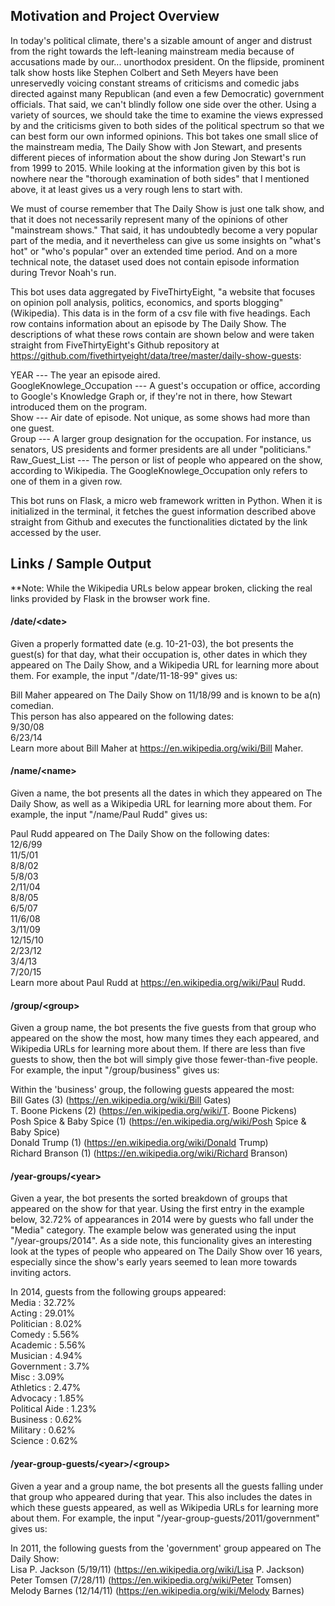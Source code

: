 ## Motivation and Project Overview
In today's political climate, there's a sizable amount of anger and distrust from the right towards the left-leaning mainstream media because of accusations made by our... unorthodox president. On the flipside, prominent talk show hosts like Stephen Colbert and Seth Meyers have been unreservedly voicing constant streams of criticisms and comedic jabs directed against many Republican (and even a few Democratic) government officials. That said, we can't blindly follow one side over the other. Using a variety of sources, we should take the time to examine the views expressed by and the criticisms given to both sides of the political spectrum so that we can best form our own informed opinions. This bot takes one small slice of the mainstream media, The Daily Show with Jon Stewart, and presents different pieces of information about the show during Jon Stewart's run from 1999 to 2015. While looking at the information given by this bot is nowhere near the "thorough examination of both sides" that I mentioned above, it at least gives us a very rough lens to start with.

We must of course remember that The Daily Show is just one talk show, and that it does not necessarily represent many of the opinions of other "mainstream shows." That said, it has undoubtedly become a very popular part of the media, and it nevertheless can give us some insights on "what's hot" or "who's popular" over an extended time period. And on a more technical note, the dataset used does not contain episode information during Trevor Noah's run. 

This bot uses data aggregated by FiveThirtyEight, "a website that focuses on opinion poll analysis, politics, economics, and sports blogging" (Wikipedia). This data is in the form of a csv file with five headings. Each row contains information about an episode by The Daily Show. The descriptions of what these rows contain are shown below and were taken straight from FiveThirtyEight's Github repository at https://github.com/fivethirtyeight/data/tree/master/daily-show-guests:

YEAR --- The year an episode aired.  
GoogleKnowlege_Occupation --- A guest's occupation or office, according to Google's Knowledge Graph or, if they're not in there, how Stewart introduced them on the program.  
Show --- Air date of episode. Not unique, as some shows had more than one guest.  
Group --- A larger group designation for the occupation. For instance, us senators, US presidents and former presidents are all under "politicians."  
Raw_Guest_List --- The person or list of people who appeared on the show, according to Wikipedia. The GoogleKnowlege_Occupation only refers to one of them in a given row.  

This bot runs on Flask, a micro web framework written in Python. When it is initialized in the terminal, it fetches the guest information described above straight from Github and executes the functionalities dictated by the link accessed by the user.


## Links / Sample Output

**Note: While the Wikipedia URLs below appear broken, clicking the real links provided by Flask in the browser work fine.

#### /date/\<date\> ####
Given a properly formatted date (e.g. 10-21-03), the bot presents the guest(s) for that day, what their occupation is, other dates in which they appeared on The Daily Show, and a Wikipedia URL for learning more about them. For example, the input "/date/11-18-99" gives us:

Bill Maher appeared on The Daily Show on 11/18/99 and is known to be a(n) comedian.  
This person has also appeared on the following dates:  
9/30/08  
6/23/14  
Learn more about Bill Maher at https://en.wikipedia.org/wiki/Bill Maher.  

#### /name/\<name\> ####
Given a name, the bot presents all the dates in which they appeared on The Daily Show, as well as a Wikipedia URL for learning more about them. For example, the input "/name/Paul Rudd" gives us:

Paul Rudd appeared on The Daily Show on the following dates:  
12/6/99  
11/5/01  
8/8/02  
5/8/03  
2/11/04  
8/8/05  
6/5/07  
11/6/08  
3/11/09  
12/15/10  
2/23/12  
3/4/13  
7/20/15  
Learn more about Paul Rudd at https://en.wikipedia.org/wiki/Paul Rudd.  

#### /group/\<group\> ####
Given a group name, the bot presents the five guests from that group who appeared on the show the most, how many times they each appeared, and Wikipedia URLs for learning more about them. If there are less than five guests to show, then the bot will simply give those fewer-than-five people. For example, the input "/group/business" gives us: 

Within the 'business' group, the following guests appeared the most:  
Bill Gates (3) (https://en.wikipedia.org/wiki/Bill Gates)  
T. Boone Pickens (2) (https://en.wikipedia.org/wiki/T. Boone Pickens)  
Posh Spice & Baby Spice (1) (https://en.wikipedia.org/wiki/Posh Spice & Baby Spice)  
Donald Trump (1) (https://en.wikipedia.org/wiki/Donald Trump)  
Richard Branson (1) (https://en.wikipedia.org/wiki/Richard Branson)  

#### /year-groups/\<year\> ####
Given a year, the bot presents the sorted breakdown of groups that appeared on the show for that year. Using the first entry in the example below, 32.72% of appearances in 2014 were by guests who fall under the "Media" category. The example below was generated using the input "/year-groups/2014". As a side note, this funcionality gives an interesting look at the types of people who appeared on The Daily Show over 16 years, especially since the show's early years seemed to lean more towards inviting actors.

In 2014, guests from the following groups appeared:  
Media : 32.72%  
Acting : 29.01%  
Politician : 8.02%  
Comedy : 5.56%  
Academic : 5.56%  
Musician : 4.94%  
Government : 3.7%  
Misc : 3.09%  
Athletics : 2.47%  
Advocacy : 1.85%  
Political Aide : 1.23%  
Business : 0.62%  
Military : 0.62%  
Science : 0.62%  

#### /year-group-guests/\<year\>/\<group\> ####
Given a year and a group name, the bot presents all the guests falling under that group who appeared during that year. This also includes the dates in which these guests appeared, as well as Wikipedia URLs for learning more about them. For example, the input "/year-group-guests/2011/government" gives us:

In 2011, the following guests from the 'government' group appeared on The Daily Show:  
Lisa P. Jackson (5/19/11) (https://en.wikipedia.org/wiki/Lisa P. Jackson)  
Peter Tomsen (7/28/11) (https://en.wikipedia.org/wiki/Peter Tomsen)  
Melody Barnes (12/14/11) (https://en.wikipedia.org/wiki/Melody Barnes)  
